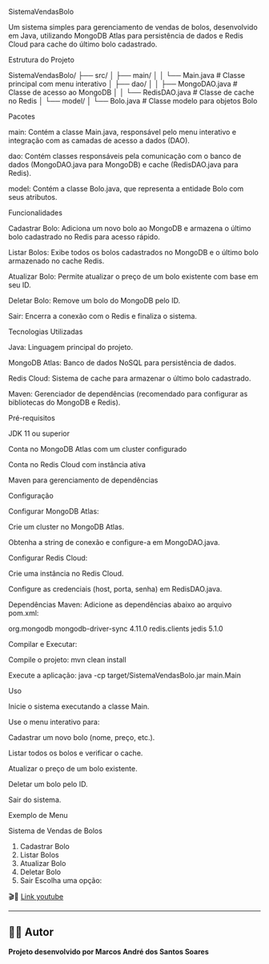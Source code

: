 SistemaVendasBolo

Um sistema simples para gerenciamento de vendas de bolos, desenvolvido em Java, utilizando MongoDB Atlas para persistência de dados e Redis Cloud para cache do último bolo cadastrado.

Estrutura do Projeto

SistemaVendasBolo/
├── src/
│   ├── main/
│   │   └── Main.java           # Classe principal com menu interativo
│   ├── dao/
│   │   ├── MongoDAO.java       # Classe de acesso ao MongoDB
│   │   └── RedisDAO.java       # Classe de cache no Redis
│   └── model/
│       └── Bolo.java           # Classe modelo para objetos Bolo

Pacotes





main: Contém a classe Main.java, responsável pelo menu interativo e integração com as camadas de acesso a dados (DAO).



dao: Contém classes responsáveis pela comunicação com o banco de dados (MongoDAO.java para MongoDB) e cache (RedisDAO.java para Redis).



model: Contém a classe Bolo.java, que representa a entidade Bolo com seus atributos.

Funcionalidades





Cadastrar Bolo: Adiciona um novo bolo ao MongoDB e armazena o último bolo cadastrado no Redis para acesso rápido.



Listar Bolos: Exibe todos os bolos cadastrados no MongoDB e o último bolo armazenado no cache Redis.



Atualizar Bolo: Permite atualizar o preço de um bolo existente com base em seu ID.



Deletar Bolo: Remove um bolo do MongoDB pelo ID.



Sair: Encerra a conexão com o Redis e finaliza o sistema.

Tecnologias Utilizadas





Java: Linguagem principal do projeto.



MongoDB Atlas: Banco de dados NoSQL para persistência de dados.



Redis Cloud: Sistema de cache para armazenar o último bolo cadastrado.



Maven: Gerenciador de dependências (recomendado para configurar as bibliotecas do MongoDB e Redis).

Pré-requisitos





JDK 11 ou superior



Conta no MongoDB Atlas com um cluster configurado



Conta no Redis Cloud com instância ativa



Maven para gerenciamento de dependências

Configuração





Configurar MongoDB Atlas:





Crie um cluster no MongoDB Atlas.



Obtenha a string de conexão e configure-a em MongoDAO.java.



Configurar Redis Cloud:





Crie uma instância no Redis Cloud.



Configure as credenciais (host, porta, senha) em RedisDAO.java.



Dependências Maven: Adicione as dependências abaixo ao arquivo pom.xml:

<dependencies>
    <!-- MongoDB Java Driver -->
    <dependency>
        <groupId>org.mongodb</groupId>
        <artifactId>mongodb-driver-sync</artifactId>
        <version>4.11.0</version>
    </dependency>
    <!-- Jedis (Redis Client) -->
    <dependency>
        <groupId>redis.clients</groupId>
        <artifactId>jedis</artifactId>
        <version>5.1.0</version>
    </dependency>
</dependencies>



Compilar e Executar:





Compile o projeto: mvn clean install



Execute a aplicação: java -cp target/SistemaVendasBolo.jar main.Main

Uso





Inicie o sistema executando a classe Main.



Use o menu interativo para:





Cadastrar um novo bolo (nome, preço, etc.).



Listar todos os bolos e verificar o cache.



Atualizar o preço de um bolo existente.



Deletar um bolo pelo ID.



Sair do sistema.

Exemplo de Menu

Sistema de Vendas de Bolos
1. Cadastrar Bolo
2. Listar Bolos
3. Atualizar Bolo
4. Deletar Bolo
5. Sair
Escolha uma opção:



🎬🔗 [Link youtube](https://youtu.be/9goh9xX4v5k) 

---

## 👨‍💻 Autor  

**Projeto desenvolvido por Marcos André dos Santos Soares**
